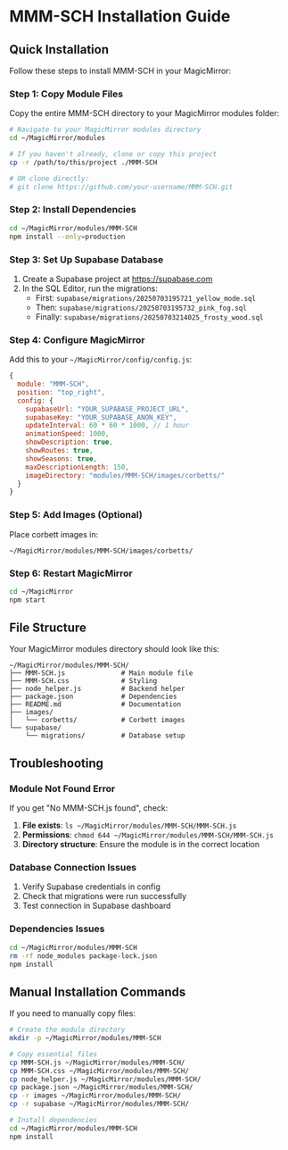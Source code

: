 # MMM-SCH Installation Guide

## Quick Installation

Follow these steps to install MMM-SCH in your MagicMirror:

### Step 1: Copy Module Files

Copy the entire MMM-SCH directory to your MagicMirror modules folder:

```bash
# Navigate to your MagicMirror modules directory
cd ~/MagicMirror/modules

# If you haven't already, clone or copy this project
cp -r /path/to/this/project ./MMM-SCH

# OR clone directly:
# git clone https://github.com/your-username/MMM-SCH.git
```

### Step 2: Install Dependencies

```bash
cd ~/MagicMirror/modules/MMM-SCH
npm install --only=production
```

### Step 3: Set Up Supabase Database

1. Create a Supabase project at https://supabase.com
2. In the SQL Editor, run the migrations:
   - First: `supabase/migrations/20250703195721_yellow_mode.sql`
   - Then: `supabase/migrations/20250703195732_pink_fog.sql`
   - Finally: `supabase/migrations/20250703214025_frosty_wood.sql`

### Step 4: Configure MagicMirror

Add this to your `~/MagicMirror/config/config.js`:

```javascript
{
  module: "MMM-SCH",
  position: "top_right",
  config: {
    supabaseUrl: "YOUR_SUPABASE_PROJECT_URL",
    supabaseKey: "YOUR_SUPABASE_ANON_KEY",
    updateInterval: 60 * 60 * 1000, // 1 hour
    animationSpeed: 1000,
    showDescription: true,
    showRoutes: true,
    showSeasons: true,
    maxDescriptionLength: 150,
    imageDirectory: "modules/MMM-SCH/images/corbetts/"
  }
}
```

### Step 5: Add Images (Optional)

Place corbett images in:
```
~/MagicMirror/modules/MMM-SCH/images/corbetts/
```

### Step 6: Restart MagicMirror

```bash
cd ~/MagicMirror
npm start
```

## File Structure

Your MagicMirror modules directory should look like this:

```
~/MagicMirror/modules/MMM-SCH/
├── MMM-SCH.js              # Main module file
├── MMM-SCH.css             # Styling
├── node_helper.js          # Backend helper
├── package.json            # Dependencies
├── README.md               # Documentation
├── images/
│   └── corbetts/           # Corbett images
└── supabase/
    └── migrations/         # Database setup
```

## Troubleshooting

### Module Not Found Error

If you get "No MMM-SCH.js found", check:

1. **File exists**: `ls ~/MagicMirror/modules/MMM-SCH/MMM-SCH.js`
2. **Permissions**: `chmod 644 ~/MagicMirror/modules/MMM-SCH/MMM-SCH.js`
3. **Directory structure**: Ensure the module is in the correct location

### Database Connection Issues

1. Verify Supabase credentials in config
2. Check that migrations were run successfully
3. Test connection in Supabase dashboard

### Dependencies Issues

```bash
cd ~/MagicMirror/modules/MMM-SCH
rm -rf node_modules package-lock.json
npm install
```

## Manual Installation Commands

If you need to manually copy files:

```bash
# Create the module directory
mkdir -p ~/MagicMirror/modules/MMM-SCH

# Copy essential files
cp MMM-SCH.js ~/MagicMirror/modules/MMM-SCH/
cp MMM-SCH.css ~/MagicMirror/modules/MMM-SCH/
cp node_helper.js ~/MagicMirror/modules/MMM-SCH/
cp package.json ~/MagicMirror/modules/MMM-SCH/
cp -r images ~/MagicMirror/modules/MMM-SCH/
cp -r supabase ~/MagicMirror/modules/MMM-SCH/

# Install dependencies
cd ~/MagicMirror/modules/MMM-SCH
npm install
```